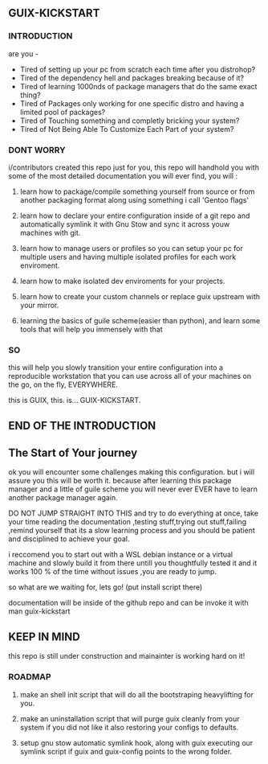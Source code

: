 ## GUIX-KICKSTART

### INTRODUCTION
are you -
- Tired of setting up your pc from scratch each time after you distrohop?
- Tired of the dependency hell and packages breaking because of it?
- Tired of learning 1000nds of package managers that do the same exact thing?
- Tired of Packages only working for one specific distro and having a limited pool of packages?
- Tired of Touching something and completly bricking your system?
- Tired of Not Being Able To Customize Each Part of your system?

### DONT WORRY

i/contributors created this repo just for you, this repo will handhold you with some of the most detailed documentation you will ever find, you will : 

1. learn how to package/compile something yourself from source or from another packaging format along using something i call 'Gentoo flags'

2. learn how to declare your entire configuration inside of a git repo and automatically symlink it with Gnu Stow and sync it across youw machines with git.

3. learn how to manage users or profiles so you can setup your pc for multiple users and having multiple isolated profiles for each work enviroment. 

4. learn how to make isolated dev enviroments for your projects.

5. learn how to create your custom channels or replace guix upstream with your mirror.

6. learning the basics of guile scheme(easier than python), and learn some tools that will help you immensely with that


### SO
this will help you slowly transition your entire configuration into a reproducible workstation that you can use across all of your machines on the go, on the fly, EVERYWHERE.

this is GUIX, this. is... GUIX-KICKSTART.

## END OF THE INTRODUCTION

## The Start of Your journey

ok you will encounter some challenges making this configuration. but i will assure you this will be worth it. because after learning this package manager and a little of guile scheme you will never ever EVER have to learn another package manager again.

DO NOT JUMP STRAIGHT INTO THIS and try to do everything at once, take your time reading the documentation ,testing stuff,trying out stuff,failing ,remind yourself that its a slow learning process and you should be patient and disciplined to achieve your goal.

i reccomend you to start out with a WSL debian instance or a virtual machine and slowly build it from there untill you thoughtfully tested it and it works 100 % of the time without issues ,you are ready to jump.

so what are we waiting for, lets go! (put install script there)

documentation will be inside of the github repo and can be invoke it with man guix-kickstart

## KEEP IN MIND

this repo is still under construction and mainainter is working hard on it!

### ROADMAP

1. make an shell init script that will do all the bootstraping heavylifting for you.

2. make an uninstallation script that will purge guix cleanly from your system if you did not like it also restoring your configs to defaults.

3. setup gnu stow automatic symlink hook, along with guix executing our symlink script if guix and guix-config points to the wrong folder.


